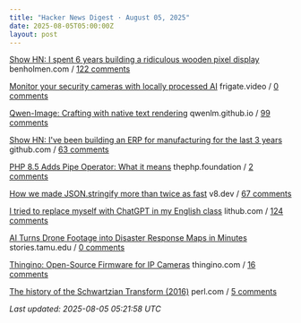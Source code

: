```yaml
---
title: "Hacker News Digest · August 05, 2025"
date: 2025-08-05T05:00:00Z
layout: post
---
```


[Show HN: I spent 6 years building a ridiculous wooden pixel display](https://benholmen.com/blog/kilopixel/)  benholmen.com / [122 comments](https://news.ycombinator.com/item?id=44787902)

[Monitor your security cameras with locally processed AI](https://frigate.video/)  frigate.video / [0 comments](https://news.ycombinator.com/item?id=44794508)

[Qwen-Image: Crafting with native text rendering](https://qwenlm.github.io/blog/qwen-image/)  qwenlm.github.io / [99 comments](https://news.ycombinator.com/item?id=44787631)

[Show HN: I've been building an ERP for manufacturing for the last 3 years](https://github.com/crbnos/carbon)  github.com / [63 comments](https://news.ycombinator.com/item?id=44792005)

[PHP 8.5 Adds Pipe Operator: What it means](https://thephp.foundation/blog/2025/07/11/php-85-adds-pipe-operator/)  thephp.foundation / [2 comments](https://news.ycombinator.com/item?id=44794271)

[How we made JSON.stringify more than twice as fast](https://v8.dev/blog/json-stringify)  v8.dev / [67 comments](https://news.ycombinator.com/item?id=44786005)

[I tried to replace myself with ChatGPT in my English class](https://lithub.com/what-happened-when-i-tried-to-replace-myself-with-chatgpt-in-my-english-classroom/)  lithub.com / [124 comments](https://news.ycombinator.com/item?id=44769547)

[AI Turns Drone Footage into Disaster Response Maps in Minutes](https://stories.tamu.edu/news/2025/07/28/ai-turns-drone-footage-into-disaster-response-maps-in-minutes/)  stories.tamu.edu / [0 comments](https://news.ycombinator.com/item?id=44762035)

[Thingino: Open-Source Firmware for IP Cameras](https://thingino.com/)  thingino.com / [16 comments](https://news.ycombinator.com/item?id=44791984)

[The history of the Schwartzian Transform (2016)](https://www.perl.com/article/the-history-of-the-schwartzian-transform/)  perl.com / [5 comments](https://news.ycombinator.com/item?id=44758068)


_Last updated: 2025-08-05 05:21:58 UTC_
